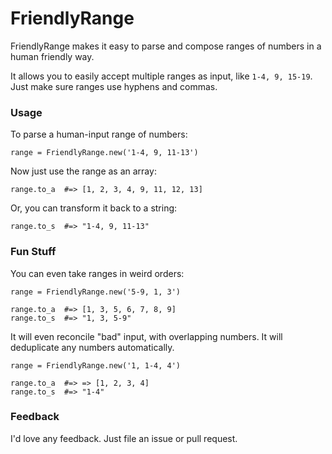 # FriendlyRange

FriendlyRange makes it easy to parse and compose ranges of numbers in a human friendly way.

It allows you to easily accept multiple ranges as input, like `1-4, 9,
15-19`. Just make sure ranges use hyphens and commas.

### Usage

To parse a human-input range of numbers:

```
range = FriendlyRange.new('1-4, 9, 11-13')
```

Now just use the range as an array:

```
range.to_a  #=> [1, 2, 3, 4, 9, 11, 12, 13]
```

Or, you can transform it back to a string:

```
range.to_s  #=> "1-4, 9, 11-13"
```

### Fun Stuff

You can even take ranges in weird orders:

```
range = FriendlyRange.new('5-9, 1, 3')

range.to_a  #=> [1, 3, 5, 6, 7, 8, 9]
range.to_s  #=> "1, 3, 5-9"
```

It will even reconcile "bad" input, with overlapping numbers. It will
deduplicate any numbers automatically.

```
range = FriendlyRange.new('1, 1-4, 4')

range.to_a  #=> => [1, 2, 3, 4]
range.to_s  #=> "1-4"
```

### Feedback

I'd love any feedback. Just file an issue or pull request.